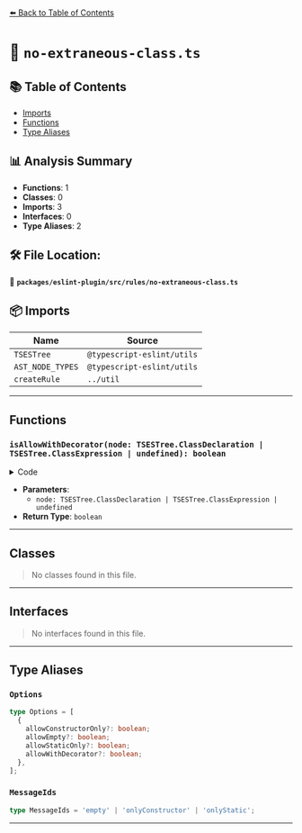 [⬅️ Back to Table of Contents](../../../../index.md)

# 📄 `no-extraneous-class.ts`

## 📚 Table of Contents

- [Imports](#imports)
- [Functions](#functions)
- [Type Aliases](#type-aliases)

## 📊 Analysis Summary

- **Functions**: 1
- **Classes**: 0
- **Imports**: 3
- **Interfaces**: 0
- **Type Aliases**: 2

## 🛠️ File Location:
📂 **`packages/eslint-plugin/src/rules/no-extraneous-class.ts`**

## 📦 Imports

| Name | Source |
|------|--------|
| `TSESTree` | `@typescript-eslint/utils` |
| `AST_NODE_TYPES` | `@typescript-eslint/utils` |
| `createRule` | `../util` |


---

## Functions

### `isAllowWithDecorator(node: TSESTree.ClassDeclaration | TSESTree.ClassExpression | undefined): boolean`

<details><summary>Code</summary>

```ts
(
      node: TSESTree.ClassDeclaration | TSESTree.ClassExpression | undefined,
    ): boolean => {
      return !!(
        allowWithDecorator &&
        node?.decorators &&
        node.decorators.length !== 0
      );
    }
```
</details>

- **Parameters**:
  - `node: TSESTree.ClassDeclaration | TSESTree.ClassExpression | undefined`
- **Return Type**: `boolean`

---

## Classes

> No classes found in this file.


---

## Interfaces

> No interfaces found in this file.


---

## Type Aliases

### `Options`

```ts
type Options = [
  {
    allowConstructorOnly?: boolean;
    allowEmpty?: boolean;
    allowStaticOnly?: boolean;
    allowWithDecorator?: boolean;
  },
];
```

### `MessageIds`

```ts
type MessageIds = 'empty' | 'onlyConstructor' | 'onlyStatic';
```


---
